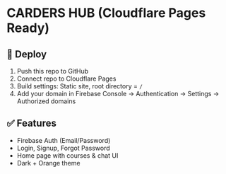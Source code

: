# CARDERS HUB (Cloudflare Pages Ready)

## 🚀 Deploy
1. Push this repo to GitHub
2. Connect repo to Cloudflare Pages
3. Build settings: Static site, root directory = `/`
4. Add your domain in Firebase Console → Authentication → Settings → Authorized domains

## ✅ Features
- Firebase Auth (Email/Password)
- Login, Signup, Forgot Password
- Home page with courses & chat UI
- Dark + Orange theme
